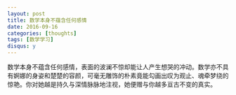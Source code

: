 ```yaml
---
layout: post
title: 数学本身不蕴含任何感情
date: 2016-09-16
categories: [thoughts]
tags: [数学学习]
disqus: y
---
```


数学本身不蕴含任何感情，表面的波澜不惊却能让人产生想哭的冲动。数学亦不具有婀娜的身姿和楚楚的容颜，可毫无雕饰的朴素竟能勾画出叹为观止、魂牵梦绕的惊艳。你对她越是持久与深情脉脉地注视，她便赠与你越多亘古不变的真实。
